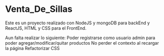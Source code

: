 # Venta_De_Sillas
Este es un proyecto realizado con NodeJS y mongoDB para backEnd y ReactJS, HTML y CSS para el FrontEnd.

Aun falta realizar lo siguiente:
  Poder registrarse como usuario admin para poder agregar/modificar/quitar productos
  No perder el contexto al recargar la página
  Refactorizar CSS

